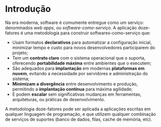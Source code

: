 Introdução
============

Na era moderna, software é comumente entregue como um serviço: denominados *web apps*, ou *software-como-serviço*. A aplicação doze-fatores é uma metodologia para construir softwares-como-serviço que:

* Usam formatos **declarativos** para automatizar a configuração inicial, minimizar tempo e custo para novos desenvolvedores participarem do projeto;
* Tem um **contrato claro** com o sistema operacional que o suporta, oferecendo **portabilidade máxima** entre ambientes que o executem;
* São adequados para **implantação** em modernas **plataformas em nuvem**, evitando a necessidade por servidores e administração do sistema;
* **Minimizam a divergência** entre desenvolvimento e produção, permitindo a **implantação contínua** para máxima agilidade;
* E podem **escalar** sem significativas mudanças em ferramentas, arquiteturas, ou práticas de desenvolvimento.

A metodologia doze-fatores pode ser aplicada a aplicações escritas em qualquer linguagem de programação, e que utilizem qualquer combinação de serviços de suportes (banco de dados, filas, cache de memória, etc).